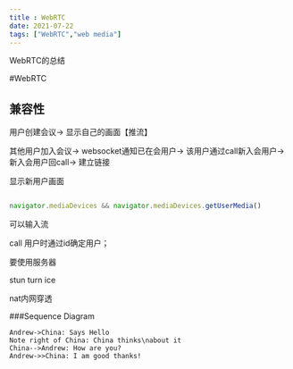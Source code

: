 ```yaml
---
title : WebRTC
date: 2021-07-22
tags: ["WebRTC","web media"]
---
```

WebRTC的总结

<!--more-->

#WebRTC

## 兼容性

用户创建会议-> 显示自己的画面【推流】

其他用户加入会议-> websocket通知已在会用户-> 该用户通过call新入会用户-> 新入会用户回call-> 建立链接

显示新用户画面

```javascript

navigator.mediaDevices && navigator.mediaDevices.getUserMedia()

```
可以输入流

call 用户时通过id确定用户；

要使用服务器

stun
turn
ice

nat内网穿透

###Sequence Diagram

```seq
Andrew->China: Says Hello 
Note right of China: China thinks\nabout it 
China-->Andrew: How are you? 
Andrew->>China: I am good thanks!
```
